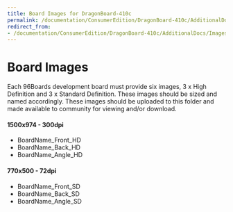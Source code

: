 ```yaml
---
title: Board Images for DragonBoard-410c
permalink: /documentation/ConsumerEdition/DragonBoard-410c/AdditionalDocs/Images/Images_Board/
redirect_from:
- /documentation/ConsumerEdition/DragonBoard-410c/AdditionalDocs/Images/Images_Board/README.md/
---
```

# Board Images

Each 96Boards development board must provide six images, 3 x High Definition and 3 x Standard Definition. These images should be sized and named accordingly. These images should be uploaded to this folder and made available to community for viewing and/or download.

#### 1500x974 - 300dpi
- BoardName_Front_HD
- BoardName_Back_HD
- BoardName_Angle_HD

#### 770x500 - 72dpi
- BoardName_Front_SD
- BoardName_Back_SD
- BoardName_Angle_SD
